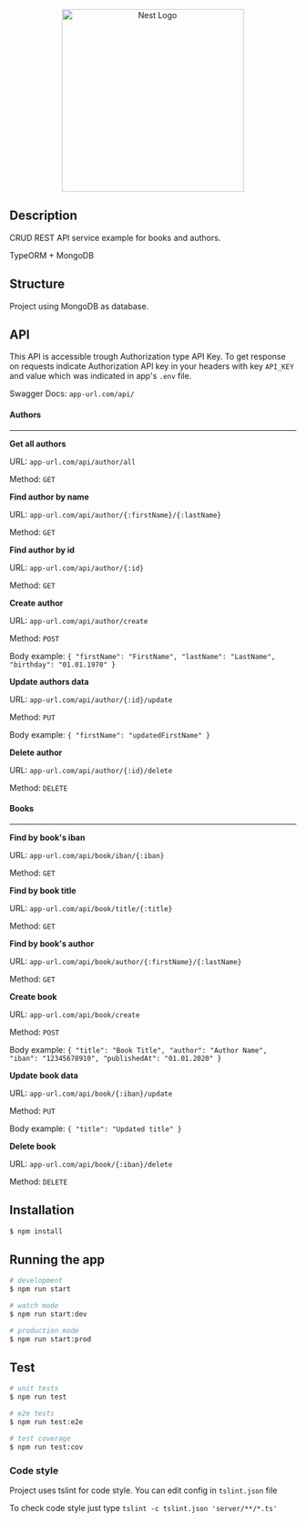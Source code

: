 <p align="center">
  <a href="http://nestjs.com/" target="blank"><img src="https://nestjs.com/img/logo_text.svg" width="320" alt="Nest Logo" /></a>
</p>

## Description

CRUD REST API service example for books and authors.

TypeORM + MongoDB

## Structure

Project using MongoDB as database.

## API

This API is accessible trough Authorization type API Key. 
To get response on requests indicate Authorization API key in your headers with key ``API_KEY`` and value which was indicated in app's ``.env`` file.

Swagger Docs: ```app-url.com/api/```

#### Authors

---
<b>Get all authors</b>

URL: ```app-url.com/api/author/all```

Method: ```GET```

<b>Find author by name</b>

URL: ```app-url.com/api/author/{:firstName}/{:lastName}```

Method: ```GET```

<b>Find author by id</b>

URL: ```app-url.com/api/author/{:id}```

Method: ```GET```

<b>Create author</b>

URL: ```app-url.com/api/author/create```

Method: ```POST```

Body example: ```{
                 "firstName": "FirstName",
                 "lastName": "LastName",
                 "birthday": "01.01.1970"
             }```

<b>Update authors data</b>

URL: ```app-url.com/api/author/{:id}/update```

Method: ```PUT```

Body example: ```{ "firstName": "updatedFirstName" }```

<b>Delete author</b>

URL: ```app-url.com/api/author/{:id}/delete```

Method: ```DELETE```

#### Books

---
<b>Find by book's iban</b>

URL: ```app-url.com/api/book/iban/{:iban}```

Method: ```GET```

<b>Find by book title</b>

URL: ```app-url.com/api/book/title/{:title}```

Method: ```GET```

<b>Find by book's author</b>

URL: ```app-url.com/api/book/author/{:firstName}/{:lastName}```

Method: ```GET```

<b>Create book</b>

URL: ```app-url.com/api/book/create```

Method: ```POST```

Body example: ```{
                 	"title": "Book Title",
                 	"author": "Author Name",
                 	"iban": "12345678910",
                    "publishedAt": "01.01.2020"
                 }```

<b>Update book data</b>

URL: ```app-url.com/api/book/{:iban}/update```

Method: ```PUT```

Body example: ```{ "title": "Updated title" }```

<b>Delete book</b>

URL: ```app-url.com/api/book/{:iban}/delete```

Method: ```DELETE```

## Installation

```bash
$ npm install
```

## Running the app

```bash
# development
$ npm run start

# watch mode
$ npm run start:dev

# production mode
$ npm run start:prod
```

## Test

```bash
# unit tests
$ npm run test

# e2e tests
$ npm run test:e2e

# test coverage
$ npm run test:cov
```

### Code style

Project uses tslint for code style. 
You can edit config in ``tslint.json`` file

To check code style just type ``tslint -c tslint.json 'server/**/*.ts'``
